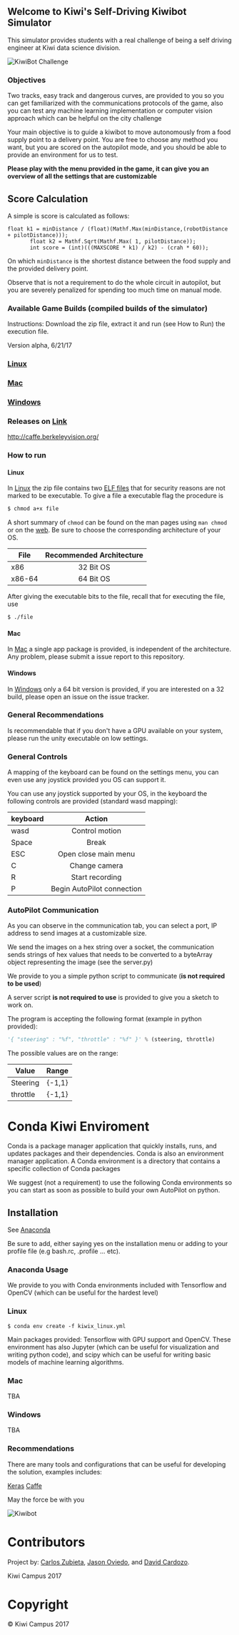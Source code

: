 ## Welcome to Kiwi's Self-Driving Kiwibot Simulator

This simulator provides students with a real challenge of being a self driving engineer at Kiwi data science division.

![KiwiBot Challenge](./Challenge.png)


### Objectives

Two tracks, easy track and dangerous curves, are provided to you so you can get familiarized with the communications protocols of the game, also you can test any machine learning implementation or computer vision approach which can be helpful on the city challenge

Your main objective is to guide a kiwibot to move autonomously from a food supply point to a delivery point. You are free to choose any method you want, but you are scored on the autopilot mode, and you should be able to provide an environment for us to test.

**Please play with the menu provided in the game, it can give you an overview of all the settings that are customizable**

## Score Calculation

A simple is score is calculated as follows:
```
float k1 = minDistance / (float)(Mathf.Max(minDistance,(robotDistance + pilotDistance)));
       float k2 = Mathf.Sqrt(Mathf.Max( 1, pilotDistance));
       int score = (int)(((MAXSCORE * k1) / k2) - (crah * 60));
```
On which `minDistance` is the shortest distance between the food supply and the provided delivery point.

Observe that is not a requirement to do the whole circuit in autopilot, but you are severely penalized for spending too much time on manual mode.


### Available Game Builds (compiled builds of the simulator)

Instructions: Download the zip file, extract it and run (see How to Run) the execution file.

Version alpha, 6/21/17
### [Linux](https://developer.cloud.unity3d.com/share/bye6EruQtz/)

### [Mac](https://unitycloud-build-user-svc-live-build.s3.amazonaws.com/4672967344170/820117d8-a298-419d-a5f1-a0b9efb7eff9/default-mac-desktop-universal-33/Default%20Mac%20desktop%20Universal.zip?AWSAccessKeyId=AKIAI6ZGSQWNDMF7X33A&Expires=1501091431&Signature=dN%2Fs0gKhB8DjpMxYZTCrCIKtTxs%3D&response-content-disposition=attachment%3B%20filename%3Dkiwicampus-kiwibot-simulation-default-mac-desktop-universal-33.zip&response-content-type=application%2Foctet-stream)

### [Windows](https://unitycloud-build-user-svc-live-build.s3.amazonaws.com/4672967344170/820117d8-a298-419d-a5f1-a0b9efb7eff9/default-windows-desktop-64-bit-35/Default%20Windows%20desktop%2064-bit.zip?AWSAccessKeyId=AKIAI6ZGSQWNDMF7X33A&Expires=1501091629&Signature=FOmUcExdYSsPaxrcKOXdUHI2n%2B4%3D&response-content-disposition=attachment%3B%20filename%3Dkiwicampus-kiwibot-simulation-default-windows-desktop-64-bit-35.zip&response-content-type=application%2Foctet-stream)

### **Releases on** [Link](https://github.com/Davidnet/kiwix/releases)
http://caffe.berkeleyvision.org/
### How to run

#### Linux

In [Linux](https://developer.cloud.unity3d.com/share/bye6EruQtz/) the zip file contains two [ELF files](https://en.wikipedia.org/wiki/Executable_and_Linkable_Format) that for security reasons are not marked to be executable. To give a file a executable flag the procedure is

```bash
$ chmod a+x file
```
A short summary of `chmod` can be found on the man pages using `man chmod` or on the [web](https://explainshell.com/explain?cmd=chmod+a%2Bx+file).
Be sure to choose the corresponding architecture of your OS.

| File   | Recommended Architecture |
| ----   |:------------------------:|
| x86    | 32 Bit OS                |
| x86-64 | 64 Bit OS                |

After giving the executable bits to the file, recall that for executing the file, use
```bash
$ ./file
```


#### Mac

In [Mac](https://unitycloud-build-user-svc-live-build.s3.amazonaws.com/4672967344170/820117d8-a298-419d-a5f1-a0b9efb7eff9/default-mac-desktop-universal-33/Default%20Mac%20desktop%20Universal.zip?AWSAccessKeyId=AKIAI6ZGSQWNDMF7X33A&Expires=1501091431&Signature=dN%2Fs0gKhB8DjpMxYZTCrCIKtTxs%3D&response-content-disposition=attachment%3B%20filename%3Dkiwicampus-kiwibot-simulation-default-mac-desktop-universal-33.zip&response-content-type=application%2Foctet-stream) a single app package is provided, is independent of the architecture. Any problem, please submit a issue report to this repository.

#### Windows

In [Windows](https://unitycloud-build-user-svc-live-build.s3.amazonaws.com/4672967344170/820117d8-a298-419d-a5f1-a0b9efb7eff9/default-windows-desktop-64-bit-35/Default%20Windows%20desktop%2064-bit.zip?AWSAccessKeyId=AKIAI6ZGSQWNDMF7X33A&Expires=1501091629&Signature=FOmUcExdYSsPaxrcKOXdUHI2n%2B4%3D&response-content-disposition=attachment%3B%20filename%3Dkiwicampus-kiwibot-simulation-default-windows-desktop-64-bit-35.zip&response-content-type=application%2Foctet-stream) only a 64 bit version is provided, if you are interested on a 32 build, please open an issue on the issue tracker.

### General Recommendations

Is recommendable that if you don't have a GPU available on your system, please run the unity executable on low settings.

### General Controls

A mapping of the keyboard can be found on the settings menu, you can even use any joystick provided you OS can support it.

You can use any joystick supported by your OS, in the keyboard the following controls are provided (standard wasd mapping):

| keyboard   | Action |
| ----   |:------------------------:|
| wasd  | Control motion             |
| Space  | Break                |
| ESC    | Open close main menu |
|  C     | Change camera |
|  R     | Start recording |
|  P     | Begin AutoPilot connection |

### AutoPilot Communication



As you can observe in the communication tab, you can select a port, IP address to send images at a customizable size.

We send the images on a hex string over a socket, the communication sends strings of hex values that needs to be converted to a byteArray object representing the image (see the server.py)

We provide to you a simple python script to communicate (**is not required to be used**)

A server script **is not required to use** is provided to give you a sketch to work on.

The program is accepting the following format (example in python provided):

```python
'{ "steering" : "%f", "throttle" : "%f" }' % (steering, throttle)
```

The possible values are on the range:

| Value   | Range |
| ----   |:------------------------:|
| Steering   |  {-1,1}                |
| throttle  | {-1,1}                |




# Conda Kiwi Enviroment

Conda is a package manager application that quickly installs, runs, and updates packages and their dependencies. Conda is also an environment manager application. A Conda environment is a directory that contains a specific collection of Conda packages


We suggest (not a requirement) to use the following Conda environments so you can start as soon as possible to build your own AutoPilot on python.

## Installation


See [Anaconda](https://www.continuum.io/downloads)

Be sure to add, either saying yes on the installation menu or adding to your profile file (e.g bash.rc, .profile ... etc).


### Anaconda Usage

We provide to you with Conda environments included with Tensorflow and OpenCV (which can be useful for the hardest level)

### Linux

```
$ conda env create -f kiwix_linux.yml
```
Main packages provided: Tensorflow with GPU support and OpenCV. These environment has also Jupyter (which can be useful for visualization and writing python code), and scipy which can be useful for writing basic models of machine learning algorithms.

### Mac

TBA

### Windows

TBA

### Recommendations

There are many tools and configurations that can be useful for developing the solution, examples includes:

[Keras](https://keras.io/)
[Caffe](http://caffe.berkeleyvision.org/)

May the force be with you


![Kiwibot](./KIWIBOT.png)

# Contributors


Project by: [Carlos Zubieta](https://www.linkedin.com/in/carlos-zubieta-52217875/), [Jason Oviedo](https://www.linkedin.com/in/jason-oviedo-46611914/), and [David Cardozo](https://www.linkedin.com/in/davidcardozo/).

Kiwi Campus 2017


# Copyright

 © Kiwi Campus 2017
